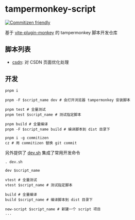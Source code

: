 # tampermonkey-script

[![Commitizen friendly](https://img.shields.io/badge/commitizen-friendly-brightgreen.svg)](http://commitizen.github.io/cz-cli/)

基于 [vite-plugin-monkey](https://github.com/lisonge/vite-plugin-monkey) 的 tampermonkey 脚本开发仓库

## 脚本列表

- [csdn](./packages/csdn/README.md): 对 CSDN 页面优化处理

## 开发

```shell
pnpm i

pnpm -F $script_name dev # 会打开浏览器 tampermonkey 安装脚本

pnpm test # 全量测试
pnpm test $script_name # 测试指定脚本

pnpm build # 全量编译
pnpm -F $script_name build # 编译脚本到 dist 目录下

pnpm i -g commitizen
cz # 用 commitizen 替换 git commit
```

另外提供了 [dev.sh](dev.sh) 集成了常用开发命令

```shell
. dev.sh

dev $script_name

vtest # 全量测试
vtest $script_name # 测试指定脚本

build # 全量编译
build $script_name # 编译脚本到 dist 目录下

new-script $script_name # 新建一个 script 项目
...
```
